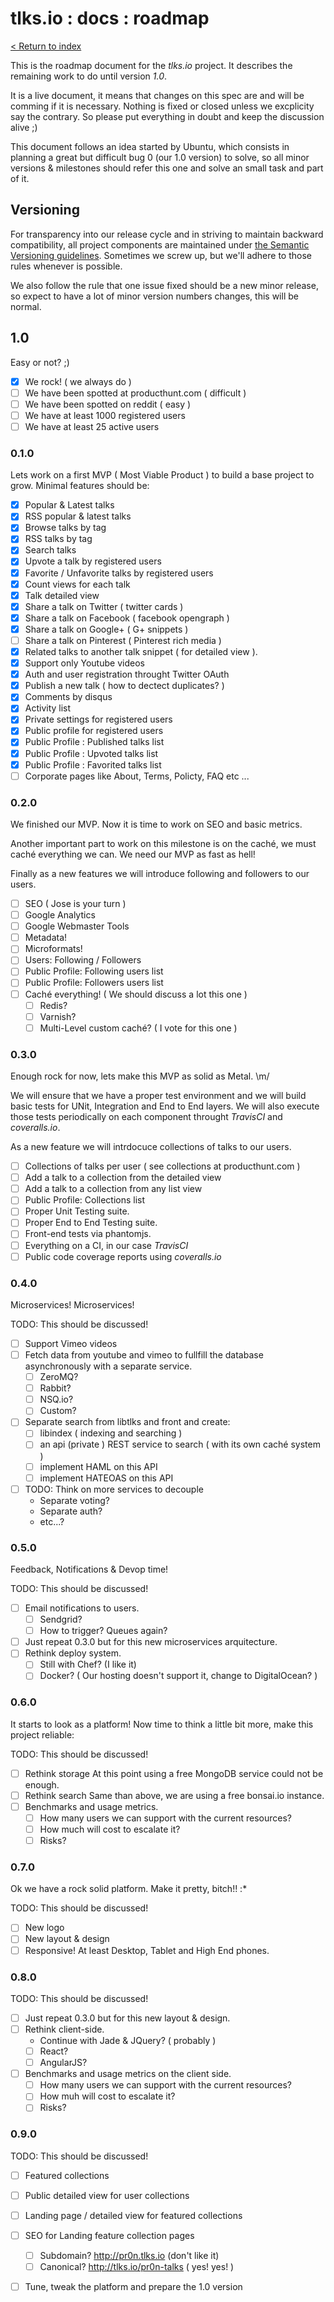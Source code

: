 # tlks.io : docs : roadmap

[< Return to index](README.md)

This is the roadmap document for the *tlks.io* project. It describes the
remaining work to do until version *1.0*.

It is a live document, it means that changes on this spec are and will be
comming if it is necessary. Nothing is fixed or closed unless we excplicity say
the contrary. So please put everything in doubt and keep the discussion
alive ;)

This document follows an idea started by Ubuntu, which consists in planning a
great but difficult bug 0 (our 1.0 version) to solve, so all minor versions &
milestones should refer this one and solve an small task and part of it.

## Versioning

For transparency into our release cycle and in striving to maintain backward
compatibility, all project components are maintained under
[the Semantic Versioning guidelines](http://semver.org/). Sometimes we screw
up, but we'll adhere to those rules whenever is possible.

We also follow the rule that one issue fixed should be a new minor release, so
expect to have a lot of minor version numbers changes, this will be normal.

## 1.0

Easy or not? ;)

- [x] We rock! ( we always do )
- [ ] We have been spotted at producthunt.com ( difficult )
- [ ] We have been spotted on reddit ( easy )
- [ ] We have at least 1000 registered users
- [ ] We have at least 25 active users

### 0.1.0

Lets work on a first MVP ( Most Viable Product ) to build a base project to
grow. Minimal features should be:

- [x] Popular & Latest talks
- [x] RSS popular & latest talks
- [x] Browse talks by tag
- [x] RSS talks by tag
- [x] Search talks
- [x] Upvote a talk by registered users
- [x] Favorite / Unfavorite talks by registered users
- [x] Count views for each talk
- [x] Talk detailed view
- [x] Share a talk on Twitter ( twitter cards )
- [x] Share a talk on Facebook ( facebook opengraph )
- [x] Share a talk on Google+ ( G+ snippets )
- [ ] Share a talk on Pinterest ( Pinterest rich media )
- [x] Related talks to another talk snippet ( for detailed view ).
- [x] Support only Youtube videos
- [x] Auth and user registration throught Twitter OAuth
- [x] Publish a new talk ( how to dectect duplicates? )
- [x] Comments by disqus
- [x] Activity list
- [x] Private settings for registered users
- [x] Public profile for registered users
- [x] Public Profile : Published talks list
- [x] Public Profile : Upvoted talks list
- [x] Public Profile : Favorited talks list
- [ ] Corporate pages like About, Terms, Policty, FAQ etc ...

### 0.2.0

We finished our MVP. Now it is time to work on SEO and basic metrics.

Another important part to work on this milestone is on the caché, we must
caché everything we can. We need our MVP as fast as hell!

Finally as a new features we will introduce following and followers to our
users.

- [ ] SEO ( Jose is your turn )
- [ ] Google Analytics
- [ ] Google Webmaster Tools
- [ ] Metadata!
- [ ] Microformats!
- [ ] Users: Following / Followers
- [ ] Public Profile: Following users list
- [ ] Public Profile: Followers users list
- [ ] Caché everything! ( We should discuss a lot this one )
    - [ ] Redis?
    - [ ] Varnish?
    - [ ] Multi-Level custom caché? ( I vote for this one )

### 0.3.0

Enough rock for now, lets make this MVP as solid as Metal. \m/

We will ensure that we have a proper test environment and we will build basic
tests for UNit, Integration and End to End layers. We will also execute those
tests periodically on each component throught *TravisCI* and *coveralls.io*.

As a new feature we will intrdocuce collections of talks to our users.

- [ ] Collections of talks per user ( see collections at producthunt.com )
- [ ] Add a talk to a collection from the detailed view
- [ ] Add a talk to a collection from any list view
- [ ] Public Profile: Collections list
- [ ] Proper Unit Testing suite.
- [ ] Proper End to End Testing suite.
- [ ] Front-end tests via phantomjs.
- [ ] Everything on a CI, in our case *TravisCI*
- [ ] Public code coverage reports using *coveralls.io*

### 0.4.0

Microservices! Microservices!

TODO: This should be discussed!

- [ ] Support Vimeo videos
- [ ] Fetch data from youtube and vimeo to fullfill the database asynchronously
  with a separate service.
     - [ ] ZeroMQ?
     - [ ] Rabbit?
     - [ ] NSQ.io?
     - [ ] Custom?
- [ ] Separate search from libtlks and front and create:
    - [ ] libindex ( indexing and searching )
    - [ ] an api (private ) REST service to search ( with its own caché system )
    - [ ] implement HAML on this API
    - [ ] implement HATEOAS on this API

- [ ] TODO: Think on more services to decouple
    - Separate voting?
    - Separate auth?
    - etc...?

### 0.5.0

Feedback, Notifications & Devop time!

TODO: This should be discussed!

- [ ] Email notifications to users.
    - [ ] Sendgrid?
    - [ ] How to trigger? Queues again?
- [ ] Just repeat 0.3.0 but for this new microservices arquitecture.
- [ ] Rethink deploy system.
    - [ ] Still with Chef? (I like it)
    - [ ] Docker? ( Our hosting doesn't support it, change to DigitalOcean? )

### 0.6.0

It starts to look as a platform! Now time to think a little bit more,
make this project reliable:

TODO: This should be discussed!

- [ ] Rethink storage
  At this point using a free MongoDB service could not be enough.
- [ ] Rethink search
  Same than above, we are using a free bonsai.io instance.
- [ ] Benchmarks and usage metrics.
    - [ ] How many users we can support with the current resources?
    - [ ] How much will cost to escalate it?
    - [ ] Risks?

### 0.7.0

Ok we have a rock solid platform. Make it pretty, bitch!! :*

TODO: This should be discussed!

- [ ] New logo
- [ ] New layout & design
- [ ] Responsive! At least Desktop, Tablet and High End phones.

### 0.8.0

TODO: This should be discussed!

- [ ] Just repeat 0.3.0 but for this new layout & design.
- [ ] Rethink client-side.
    - Continue with Jade & JQuery? ( probably )
    - [ ] React?
    - [ ] AngularJS?
- [ ] Benchmarks and usage metrics on the client side.
     - [ ] How many users we can support with the current resources?
     - [ ] How muh will cost to escalate it?
     - [ ] Risks?

### 0.9.0

TODO: This should be discussed!

- [ ] Featured collections
- [ ] Public detailed view for user collections
- [ ] Landing page / detailed view for featured collections
- [ ] SEO for Landing feature collection pages
    - [ ] Subdomain? http://pr0n.tlks.io (don't like it)
    - [ ] Canonical? http://tlks.io/pr0n-talks ( yes! yes! )
- [ ] Tune, tweak the platform and prepare the 1.0 version

